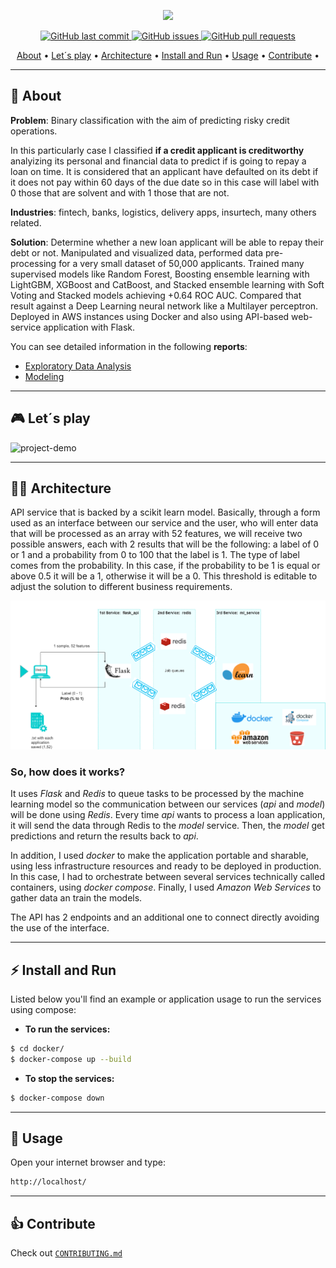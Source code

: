 <p align="center" width="100%">
    <img src="https://github.com/agusle/credit-risk-analysis-using-deep-learning/blob/main/img/project-logo.PNG">
</p>

<p align="center">
    <a href="https://github.com/agusle/credit-risk-analysis-using-deep-learning/commits/main">
    <img src="https://img.shields.io/github/last-commit/agusle/credit-risk-analysis-using-deep-learning?logo=Github"
         alt="GitHub last commit">
    <a href="https://github.com/agusle/credit-risk-analysis-using-deep-learning/issues">
    <img src="https://img.shields.io/github/issues-raw/agusle/credit-risk-analysis-using-deep-learning?logo=Github"
         alt="GitHub issues">
    <a href="https://github.com/agusle/credit-risk-analysis-using-deep-learning/pulls">
    <img src="https://img.shields.io/github/issues-pr-raw/agusle/credit-risk-analysis-using-deep-learning?logo=Github"
         alt="GitHub pull requests">
</p>

<p align="center">
  <a href="#-about">About</a> •
  <a href="#-lets-play">Let´s play</a> •
  <a href="#-architecture">Architecture</a> • 
  <a href="#%EF%B8%8F-install-and-run">Install and Run</a> •
  <a href="#-usage">Usage</a> •
  <a href="#-contribute">Contribute</a> •
</p>

------------------

## 📖 About
**Problem**: Binary classification with the aim of predicting risky credit operations.

In this particularly case I classified **if a credit applicant is creditworthy** analyizing its personal and  financial data to predict if is going to repay a loan on time. It is considered that an applicant have defaulted on its debt if it does not pay within 60 days of the due date so in this case will label with 0 those that are solvent and with 1 those that are not.

**Industries**: fintech, banks, logistics, delivery apps, insurtech, many others related. 

**Solution**:
Determine whether a new loan applicant will be able to repay their debt or not. Manipulated and visualized data, performed data pre-processing for a very small dataset of 50,000 applicants. Trained many supervised models like Random Forest, Boosting ensemble learning with LightGBM, XGBoost and CatBoost, and Stacked ensemble
learning with Soft Voting and Stacked models achieving +0.64 ROC AUC. Compared that result against a Deep Learning neural network like a Multilayer perceptron. Deployed in AWS instances using Docker and also using API-based web-service application with Flask.

You can see detailed information in the following **reports**:
 - [Exploratory Data Analysis](https://github.com/agusle/credit-risk-analysis-using-deep-learning/blob/main/reports/Data_exploratory_report.md)
 - [Modeling](https://github.com/agusle/credit-risk-analysis-using-deep-learning/blob/main/reports/Modeling_report.md)

------------------

## 🎮 Let´s play
![project-demo](img/project-demo.gif)

------------------

## 👷🏿 Architecture
API service that is backed by a scikit learn model. Basically, through a form used as an interface between our service and the user, who will enter data that will be processed as an array with 52 features, we will receive two possible answers, each with 2 results that will be the following: a label of 0 or 1 and a probability from 0 to 100 that the label is 1. The type of label comes from the probability. In this case, if the probability to be 1 is equal or above 0.5 it will be a 1, otherwise it will be a 0. This threshold is editable to adjust the solution to different business requirements.

![project-archiquetcture](img/project_architecture.drawio.png)

### **So, how does it works?**  
It uses *Flask* and *Redis* to queue tasks to be processed by the machine learning model so the communication between our services (*api* and *model*) will be done using *Redis*. Every time *api* wants to process a loan application, it will send the data through Redis to the *model* service. Then, the *model* get predictions and return the results back to *api*. 

In addition, I used *docker* to make the application portable and sharable, using less infrastructure resources and ready to be deployed in production. In this case, I had to orchestrate between several services technically called containers, using *docker compose*.  Finally, I used *Amazon Web Services* to gather data an train the models. 

The API has 2 endpoints and an additional one to connect directly avoiding the use of the interface.

------------------

## ⚡️ Install and Run 

Listed below you'll find an example or application usage to run the services using compose:

- **To run the services:** 

```bash
$ cd docker/
$ docker-compose up --build
```

- **To stop the services:**

```bash
$ docker-compose down
```
------------------

## 👀 Usage
Open your internet browser and type:

```bash
http://localhost/
```
------------------

## 👍 Contribute
Check out [`CONTRIBUTING.md`](https://github.com/agusle/credit-risk-analysis-using-deep-learning/blob/main/CONTRIBUTING.md)
